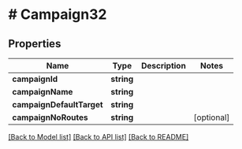 # # Campaign32

## Properties

Name | Type | Description | Notes
------------ | ------------- | ------------- | -------------
**campaignId** | **string** |  |
**campaignName** | **string** |  |
**campaignDefaultTarget** | **string** |  |
**campaignNoRoutes** | **string** |  | [optional]

[[Back to Model list]](../../README.md#models) [[Back to API list]](../../README.md#endpoints) [[Back to README]](../../README.md)

